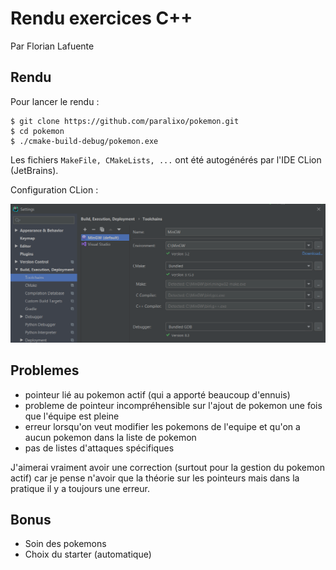 # Rendu exercices C++
Par Florian Lafuente

## Rendu
Pour lancer le rendu :

    $ git clone https://github.com/paralixo/pokemon.git
    $ cd pokemon
    $ ./cmake-build-debug/pokemon.exe

Les fichiers `MakeFile, CMakeLists, ...` ont été autogénérés par l'IDE CLion (JetBrains).

Configuration CLion : 

![configuration](./deployment.png)

## Problemes
- pointeur lié au pokemon actif (qui a apporté beaucoup d'ennuis)
- probleme de pointeur incompréhensible sur l'ajout de pokemon une fois que l'équipe est pleine
- erreur lorsqu'on veut modifier les pokemons de l'equipe et qu'on a aucun pokemon dans la liste de pokemon
- pas de listes d'attaques spécifiques

J'aimerai vraiment avoir une correction (surtout pour la gestion du pokemon actif) car je pense n'avoir que la théorie sur les pointeurs mais dans la pratique il y a toujours une erreur.

## Bonus
- Soin des pokemons
- Choix du starter (automatique)